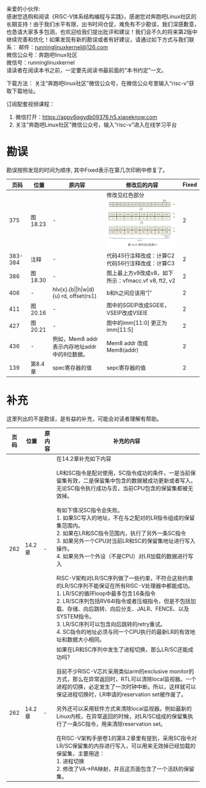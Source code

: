 # 

亲爱的小伙伴:  
感谢您选购和阅读《RISC-V体系结构编程与实践》，感谢您对奔跑吧Linux社区的长期支持！由于我们水平有限，出书时间仓促，难免有不少勘误，我们深感歉意，也恳请大家多多包涵，也欢迎给我们提出批评和建议！我们会不久的将来第2版中继续完善和优化！如果发现有新的勘误或者有好建议，请通过如下方式与我们联系：
邮件：runninglinuxkernel@126.com   
微信公众号：奔跑吧linux社区   
微信号：runninglinuxkernel   
请读者在阅读本书之前，一定要先阅读书最前面的“本书约定”一文。

下载方法：
关注“奔跑吧linux社区”微信公众号，在微信公众号里输入“risc-v”获取下载地址。

订阅配套视频课程：        
1. 微信打开：https://appv6qgydb09376.h5.xiaoeknow.com      
2. 关注“奔跑吧Linux社区”微信公众号，输入“risc-v”进入在线学习平台    

# 勘误

勘误按照发现的时间为顺序, 其中Fixed表示在第几次印刷中修复了。

| 页码 | 位置 | 原内容                             | 修改后的内容                         | Fixed  |
| ---- | -------- | ---------------------------------- | ------------------------------------ | ------ |
| 375    | 图18.23 | -  | 修改见红色部分   ![](pic/18.23.png) | 2 |
|383-384|  注释 | - | 代码45行注释改成：计算C2 <br> 代码56行注释改成：计算C3| 2|
| 386 | 图18.30| - | 图上最上方v9改成v8，如下所示：vfmacc.vf v8, ft2, v2| 2| 
|406| - | hlv{x}.{b\|\|h\|w\|d}{u} rd,  offset(rs1) | b和h之间应该用“\|” | 2|
|411| 图20.16| - | 图中的SGEIP改成SGEIE，VSEIP改成VSEIE | 2|
|427| 图20.21 | - | 图中的imm[11:0] 更正为 imm[11:5] | 2|
|436 | - | 例如，Mem8 addr表示内存地址addr中的8位数据。| Mem8 addr 改成 Mem8(addr) | 2|
| 139| 第8.4章| spec寄存器的值| sepc寄存器的值 | 2|

# 补充

这里列出的不是勘误，是有益的补充，可能会对读者理解有帮助。

| 页码 |   位置   |         原内容    |                补充的内容           | 
| ---- | -------- | ------------------| ------------------------------------|
| 262    | 14.2章 | -  | 在14.2章补充如下内容 <br> <br> LR和SC指令是配对使用，SC指令成功的条件，一是当前保留集有效，二是保留集中包含的数据被成功更新或者写入。无论SC指令执行成功与否，当前CPU包含的保留集都被无效掉。  <br> <br> 有如下情况SC指令会失败。 <br> 1. 如果SC写入的地址，不在与之配对的LR指令组成的保留集范围内。 <br> 2. 如果在LR和SC指令范围内，执行了另外一条SC指令   <br> 3. 如果另外一个CPU对当前LR和SC的保留集地址进行写入操作。<br>  4. 如果另外一个外设（不是CPU）对LR加载的数据进行写入  <br><br> RISC-V架构对LR/SC序列做了一些约束，不符合这些约束的LR/SC序列不能保证在所有RISC-V处理器中都能成功。 <br> 1. LR/SC的循环loop中最多包含16条指令 <br> 2. LR/SC序列包括RV64I指令或者压缩指令，但是不包括加载、存储、向后跳转、向后分支、JALR、FENCE、以及SYSTEM指令。 <br> 3. LR/SC序列可以包含向后跳转的retry重试。<br>  4. SC指令的地址必须与同一个CPU执行的最新LR的有效地址和数据大小相同。| 
| 262  | 14.2章 | - |  如果在LR和SC序列中发生了进程切换，那么LR/SC还能成功吗? <br> <br> 目前不少RISC-V芯片采用类似arm的exclusive monitor的方式，那么在异常返回时，RTL可以清除local监视器。一个进程的切换，必定发生了一次时钟中断。所以，这样就可以保证进程切换时，LR申请的reservation set被作废了。 <br> <br> 另外还可以采用软件方式来清除local监视器。例如最新的Linux内核，在异常返回的时候，对LR/SC组成的保留集执行了一条SC指令，用来清除reservation set。<br> <br> 在RISC-V架构手册卷1的第8.2章里有提到，采用SC指令对LR/SC保留集的内存进行写入，可以用来无效掉已经加载的保留集，主要用途： <br> 1. 进程切换 <br> 2. 修改了VA->PA映射，并且这页面包含了一个活跃的保留集。|
